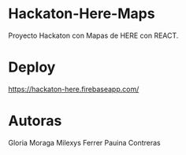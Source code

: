 # Hackaton-Here-Maps
Proyecto Hackaton con Mapas de HERE con REACT.
# Deploy
https://hackaton-here.firebaseapp.com/

# Autoras
Gloria Moraga
   Milexys Ferrer
     Pauina Contreras
